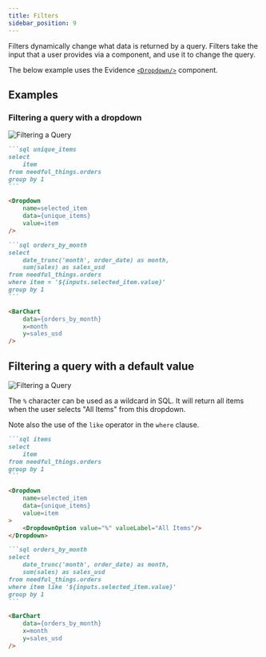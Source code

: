 ```yaml
---
title: Filters
sidebar_position: 9
---
```


Filters dynamically change what data is returned by a query. Filters take the input that a user provides via a component, and use it to change the query.

The below example uses the Evidence [`<Dropdown/>`](/components/dropdown) component. 

## Examples

### Filtering a query with a dropdown

![Filtering a Query](/img/filters-queries.png)

````markdown
```sql unique_items
select 
    item
from needful_things.orders
group by 1
```

<Dropdown
    name=selected_item
    data={unique_items}
    value=item
/>

```sql orders_by_month
select
    date_trunc('month', order_date) as month,
    sum(sales) as sales_usd
from needful_things.orders
where item = '${inputs.selected_item.value}'
group by 1
```

<BarChart
    data={orders_by_month}
    x=month
    y=sales_usd
/>
````


## Filtering a query with a default value

![Filtering a Query](/img/filters-default.png)

The `%` character can be used as a wildcard in SQL. It will return all items when the user selects "All Items" from this dropdown.

Note also the use of the `like` operator in the `where` clause.

````markdown
```sql items
select 
    item
from needful_things.orders
group by 1
```

<Dropdown
    name=selected_item
    data={unique_items}
    value=item
>
    <DropdownOption value="%" valueLabel="All Items"/>
</Dropdown>

```sql orders_by_month
select
    date_trunc('month', order_date) as month,
    sum(sales) as sales_usd
from needful_things.orders
where item like '${inputs.selected_item.value}'
group by 1
```

<BarChart
    data={orders_by_month}
    x=month
    y=sales_usd
/>
````